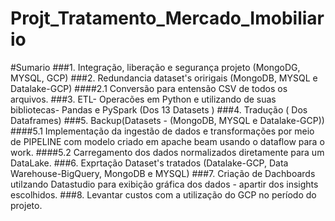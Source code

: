 # Projt_Tratamento_Mercado_Imobiliario

#Sumario
###1.  Integração, liberação e segurança projeto  (MongoDG, MYSQL, GCP)
###2. Redundancia dataset's  oririgais (MongoDB, MYSQL e Datalake-GCP)
####2.1 Conversão para entensão CSV de todos os arquivos.
###3. ETL- Operacões em Python e utilizando de suas bibliotecas- Pandas e PySpark (Dos 13 Datasets )
###4. Tradução ( Dos Dataframes)
###5. Backup(Datasets - (MongoDB, MYSQL e Datalake-GCP))
####5.1 Implementação da ingestão de dados e transformações por meio de  PIPELINE com modelo criado em apache beam usando o dataflow para o work.
####5.2 Carregamento dos dados normalizados diretamente para um  DataLake.
###6. Exprtação Dataset's tratados (Datalake-GCP, Data Warehouse-BigQuery, MongoDB e MYSQL)
###7. Criação de Dachboards utilzando Datastudio  para exibição gráfica dos dados - apartir dos insights escolhidos.
###8.  Levantar custos com a utilização do GCP no período do projeto.
